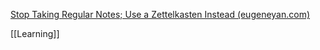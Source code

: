 [Stop Taking Regular Notes; Use a Zettelkasten Instead (eugeneyan.com)](https://eugeneyan.com/writing/note-taking-zettelkasten/)

[[Learning]]